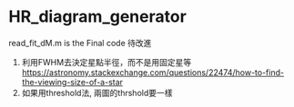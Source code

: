 # HR_diagram_generator
read_fit_dM.m is the Final code
待改進
1. 利用FWHM去決定星點半徑，而不是用固定星等 https://astronomy.stackexchange.com/questions/22474/how-to-find-the-viewing-size-of-a-star
2. 如果用threshold法, 兩圖的thrshold要一樣
